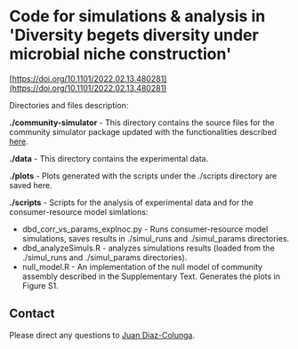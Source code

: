 # Code for simulations &amp; analysis in 'Diversity begets diversity under microbial niche construction'
[https://doi.org/10.1101/2022.02.13.480281](https://doi.org/10.1101/2022.02.13.480281)

Directories and files description:

**./community-simulator** - This directory contains the source files for the community simulator package updated with the functionalities described [here](https://doi.org/10.1073/pnas.2111261119).

**./data** - This directory contains the experimental data.

**./plots** - Plots generated with the scripts under the ./scripts directory are saved here.

**./scripts** - Scripts for the analysis of experimental data and for the consumer-resource model simlations:

* dbd_corr_vs_params_expInoc.py - Runs consumer-resource model simulations, saves results in ./simul_runs and ./simul_params directories.
* dbd_analyzeSimuls.R - analyzes simulations results (loaded from the ./simul_runs and ./simul_params directories).
* null_model.R - An implementation of the null model of community assembly described in the Supplementary Text. Generates the plots in Figure S1.

## Contact

Please direct any questions to [Juan Diaz-Colunga](mailto:juan.diazcolunga@yale.edu).